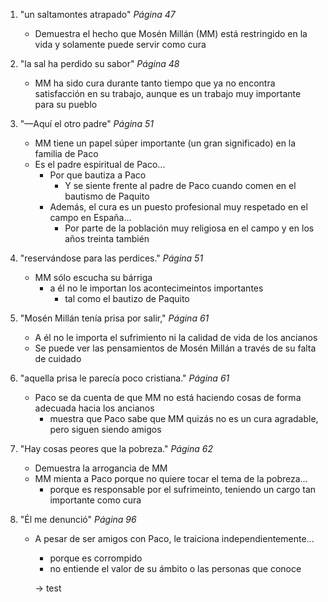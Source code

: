 1. "un saltamontes atrapado" *Página 47*
    - Demuestra el hecho que Mosén Millán (MM) está restringido en la vida y solamente puede servir como cura

1. "la sal ha perdido su sabor" *Página 48*
    - MM ha sido cura durante tanto tiempo que ya no encontra satisfacción en su trabajo, aunque es un trabajo muy importante para su pueblo

1. "—Aquí el otro padre" *Página 51*
    - MM tiene un papel súper importante (un gran significado) en la familia de Paco
    - Es el padre espiritual de Paco...
        - Por que bautiza a Paco
            - Y se siente frente al padre de Paco cuando comen en el bautismo de Paquito
        - Además, el cura es un puesto profesional muy respetado en el campo en España...
            - Por parte de la población muy religiosa en el campo y en los años treinta también

1. "reservándose para las perdices." *Página 51*
    - MM sólo escucha su bárriga
        - a él no le importan los acontecimeintos importantes
            - tal como el bautizo de Paquito

1. "Mosén Millán tenía prisa por salir," *Página 61*
    - A él no le importa el sufrimiento ni la calidad de vida de los ancianos
    - Se puede ver las pensamientos de Mosén Millán a través de su falta de cuidado

1. "aquella prisa le parecía poco cristiana." *Página 61*
    - Paco se da cuenta de que MM no está haciendo cosas de forma adecuada hacia los ancianos
        - muestra que Paco sabe que MM quizás no es un cura agradable, pero siguen siendo amigos

1. "Hay cosas peores que la pobreza." *Página 62*
    - Demuestra la arrogancia de MM
    - MM mienta a Paco porque no quiere tocar el tema de la pobreza...
        - porque es responsable por el sufrimeinto, teniendo un cargo tan importante como cura 

1. "Él me denunció" *Página 96*
    - A pesar de ser amigos con Paco, le traiciona independientemente...
        - porque es corrompido
        - no entiende el valor de su ámbito o las personas que conoce

        -> test
